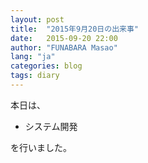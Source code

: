 ```yaml
---
layout: post
title:  "2015年9月20日の出来事"
date:   2015-09-20 22:00
author: "FUNABARA Masao"
lang: "ja"
categories: blog
tags: diary
---
```


本日は、

* システム開発

を行いました。
